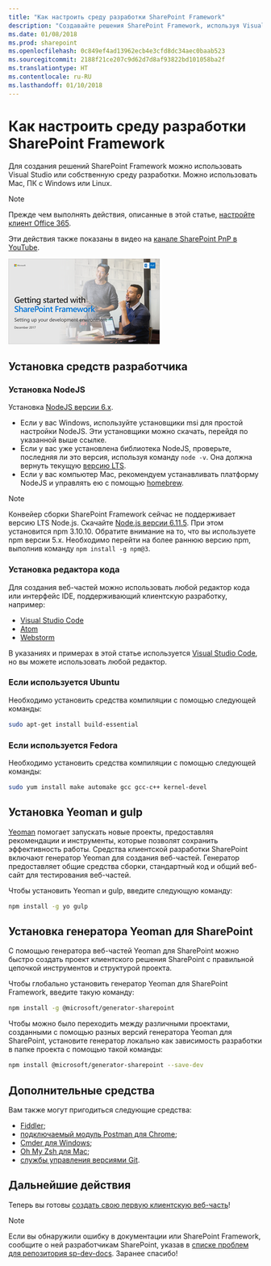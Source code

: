 ```yaml
---
title: "Как настроить среду разработки SharePoint Framework"
description: "Создавайте решения SharePoint Framework, используя Visual Studio или собственную среду разработки. Можно использовать Mac, ПК с Windows или Linux."
ms.date: 01/08/2018
ms.prod: sharepoint
ms.openlocfilehash: 0c849ef4ad13962ecb4e3cfd8dc34aec0baab523
ms.sourcegitcommit: 2188f21ce207c9d62d7d8af93822bd101058ba2f
ms.translationtype: HT
ms.contentlocale: ru-RU
ms.lasthandoff: 01/10/2018
---
```

# <a name="set-up-your-sharepoint-framework-development-environment"></a>Как настроить среду разработки SharePoint Framework

Для создания решений SharePoint Framework можно использовать Visual Studio или собственную среду разработки. Можно использовать Mac, ПК с Windows или Linux.

> [!NOTE] 
> Прежде чем выполнять действия, описанные в этой статье, [настройте клиент Office 365](./set-up-your-developer-tenant.md).

Эти действия также показаны в видео на [канале SharePoint PnP в YouTube](https://www.youtube.com/watch?v=WX9FL0BjE0I&list=PLR9nK3mnD-OXvSWvS2zglCzz4iplhVrKq).

<a href="https://www.youtube.com/watch?v=WX9FL0BjE0I&list=PLR9nK3mnD-OXvSWvS2zglCzz4iplhVrKq"> <img src="../images/spfx-youtube-tutorial0.png" alt="Screenshot of the YouTube video player for this tutorial" />
</a>

## <a name="install-developer-tools"></a>Установка средств разработчика

### <a name="install-nodejs"></a>Установка NodeJS

Установка [NodeJS версии 6.x](https://nodejs.org/download/release/latest-v6.x/). 

- Если у вас Windows, используйте установщики msi для простой настройки NodeJS. Эти установщики можно скачать, перейдя по указанной выше ссылке.
- Если у вас уже установлена библиотека NodeJS, проверьте, последняя ли это версия, используя команду `node -v`. Она должна вернуть текущую [версию LTS](https://nodejs.org/en/download/). 
- Если у вас компьютер Mac, рекомендуем устанавливать платформу NodeJS и управлять ею с помощью [homebrew](http://brew.sh/). 

> [!NOTE] 
> Конвейер сборки SharePoint Framework сейчас не поддерживает версию LTS Node.js. Скачайте [Node.js версии 6.11.5](https://nodejs.org/download/release/latest-v6.x/). При этом установится npm 3.10.10. Обратите внимание на то, что вы используете npm версии 5.x. Необходимо перейти на более раннюю версию npm, выполнив команду `npm install -g npm@3`.

### <a name="install-a-code-editor"></a>Установка редактора кода

Для создания веб-частей можно использовать любой редактор кода или интерфейс IDE, поддерживающий клиентскую разработку, например:

- [Visual Studio Code](https://code.visualstudio.com/)
- [Atom](https://atom.io)
- [Webstorm](https://www.jetbrains.com/webstorm)

В указаниях и примерах в этой статье используется [Visual Studio Code](https://code.visualstudio.com/), но вы можете использовать любой редактор.

### <a name="if-you-are-using-ubuntu"></a>Если используется Ubuntu

Необходимо установить средства компиляции с помощью следующей команды:

```sh
sudo apt-get install build-essential
```

### <a name="if-you-are-using-fedora"></a>Если используется Fedora

Необходимо установить средства компиляции с помощью следующей команды:

```sh
sudo yum install make automake gcc gcc-c++ kernel-devel
```

## <a name="install-yeoman-and-gulp"></a>Установка Yeoman и gulp

[Yeoman](http://yeoman.io/) помогает запускать новые проекты, предоставляя рекомендации и инструменты, которые позволят сохранить эффективность работы. Средства клиентской разработки SharePoint включают генератор Yeoman для создания веб-частей. Генератор предоставляет общие средства сборки, стандартный код и общий веб-сайт для тестирования веб-частей.

Чтобы установить Yeoman и gulp, введите следующую команду:

```sh
npm install -g yo gulp
```

## <a name="install-yeoman-sharepoint-generator"></a>Установка генератора Yeoman для SharePoint

С помощью генератора веб-частей Yeoman для SharePoint можно быстро создать проект клиентского решения SharePoint с правильной цепочкой инструментов и структурой проекта.

Чтобы глобально установить генератор Yeoman для SharePoint Framework, введите такую команду:

```sh
npm install -g @microsoft/generator-sharepoint
```

Чтобы можно было переходить между различными проектами, созданными с помощью разных версий генератора Yeoman для SharePoint, установите генератор локально как зависимость разработки в папке проекта с помощью такой команды:

```sh
npm install @microsoft/generator-sharepoint --save-dev
```

## <a name="optional-tools"></a>Дополнительные средства

Вам также могут пригодиться следующие средства:

* [Fiddler](https://www.telerik.com/fiddler);
* [подключаемый модуль Postman для Chrome](https://www.getpostman.com/docs/postman/launching_postman/navigating_postman);
* [Cmder для Windows](http://cmder.net/);
* [Oh My Zsh для Mac](http://ohmyz.sh/);
* [службы управления версиями Git](https://git-scm.com/).

## <a name="next-steps"></a>Дальнейшие действия

Теперь вы готовы [создать свою первую клиентскую веб-часть](web-parts/get-started/build-a-hello-world-web-part.md)!

> [!NOTE]
> Если вы обнаружили ошибку в документации или SharePoint Framework, сообщите о ней разработчикам SharePoint, указав в [списке проблем для репозитория sp-dev-docs](https://github.com/SharePoint/sp-dev-docs/issues). Заранее спасибо!